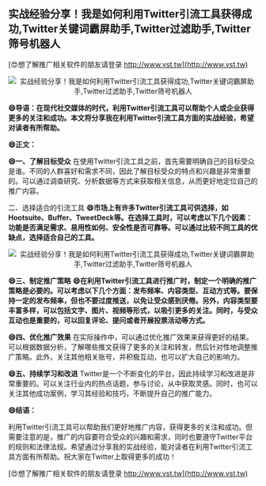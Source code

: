 ## **实战经验分享！我是如何利用Twitter引流工具获得成功,Twitter关键词霸屏助手,Twitter过滤助手,Twitter筛号机器人**

[😍想了解推广相关软件的朋友请登录 http://www.vst.tw](http://www.vst.tw)

 <center><img src="https://vst.tw/MP4/tuiguang/png/7.png" alt="实战经验分享！我是如何利用Twitter引流工具获得成功,Twitter关键词霸屏助手,Twitter过滤助手,Twitter筛号机器人"></center>

**😄导语：在现代社交媒体的时代，利用Twitter引流工具可以帮助个人或企业获得更多的关注和成功。本文将分享我在利用Twitter引流工具方面的实战经验，希望对读者有所帮助。**

**😄正文：**

**😄一、了解目标受众**
在使用Twitter引流工具之前，首先需要明确自己的目标受众是谁。不同的人群喜好和需求不同，因此了解目标受众的特点和兴趣是非常重要的。可以通过调查研究、分析数据等方式来获取相关信息，从而更好地定位自己的推广内容。

二、选择适合的引流工具
**😄市场上有许多Twitter引流工具可供选择，如Hootsuite、Buffer、TweetDeck等。在选择工具时，可以考虑以下几个因素：功能是否满足需求、易用性如何、安全性是否可靠等。可以通过比较不同工具的优缺点，选择适合自己的工具。**

 <center><img src="https://vst.tw/MP4/tuiguang/png/8.png" alt="实战经验分享！我是如何利用Twitter引流工具获得成功,Twitter关键词霸屏助手,Twitter过滤助手,Twitter筛号机器人"></center>

**😄三、制定推广策略**
**😄在利用Twitter引流工具进行推广时，制定一个明确的推广策略是必要的。可以考虑以下几个方面：发布频率、内容类型、互动方式等。要保持一定的发布频率，但也不要过度推送，以免让受众感到厌倦。另外，内容类型要丰富多样，可以包括文字、图片、视频等形式，以吸引更多的关注。同时，与受众互动也是重要的，可以回复评论、提问或者开展投票活动等方式。**

**😄四、优化推广效果**
在实际操作中，可以通过优化推广效果来获得更好的结果。可以根据数据分析，了解哪些推文获得了更多的关注和转发，然后针对性地调整推广策略。此外，关注其他相关账号，并积极互动，也可以扩大自己的影响力。

**😄五、持续学习和改进**
Twitter是一个不断变化的平台，因此持续学习和改进是非常重要的。可以关注行业内的热点话题，参与讨论，从中获取灵感。同时，也可以关注其他成功案例，学习其经验和技巧，不断提升自己的推广能力。

**😄结语：**

利用Twitter引流工具可以帮助我们更好地推广内容，获得更多的关注和成功。但需要注意的是，推广的内容要符合受众的兴趣和需求，同时也要遵守Twitter平台的规则和法律法规。希望通过分享我的实战经验，能对读者在利用Twitter引流工具方面有所帮助。祝大家在Twitter上取得更多的成功！

[😍想了解推广相关软件的朋友请登录 http://www.vst.tw](http://www.vst.tw)




